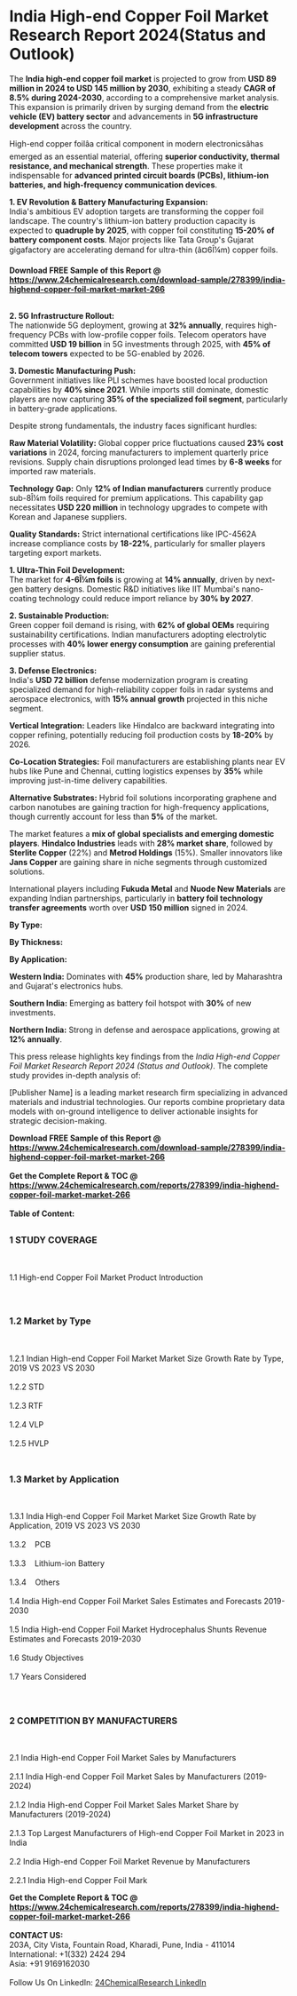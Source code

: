 <h1>India High-end Copper Foil Market Research Report 2024(Status and Outlook)</h1><p>The <strong>India high-end copper foil market</strong> is projected to grow from <strong>USD 89 million in 2024 to USD 145 million by 2030</strong>, exhibiting a steady <strong>CAGR of 8.5% during 2024-2030</strong>, according to a comprehensive market analysis. This expansion is primarily driven by surging demand from the <strong>electric vehicle (EV) battery sector</strong> and advancements in <strong>5G infrastructure development</strong> across the country.</p><p>High-end copper foilâa critical component in modern electronicsâhas emerged as an essential material, offering <strong>superior conductivity, thermal resistance, and mechanical strength</strong>. These properties make it indispensable for <strong>advanced printed circuit boards (PCBs), lithium-ion batteries, and high-frequency communication devices</strong>.</p><p><strong>1. EV Revolution &amp; Battery Manufacturing Expansion:</strong><br>
India's ambitious EV adoption targets are transforming the copper foil landscape. The country's lithium-ion battery production capacity is expected to <strong>quadruple by 2025</strong>, with copper foil constituting <strong>15-20% of battery component costs</strong>. Major projects like Tata Group's Gujarat gigafactory are accelerating demand for ultra-thin (â¤6Î¼m) copper foils.</p><div><b>Download FREE Sample of this Report @ 
            <a href="https://www.24chemicalresearch.com/download-sample/278399/india-highend-copper-foil-market-market-266">
            https://www.24chemicalresearch.com/download-sample/278399/india-highend-copper-foil-market-market-266</a></b></div><br><p><strong>2. 5G Infrastructure Rollout:</strong><br>
The nationwide 5G deployment, growing at <strong>32% annually</strong>, requires high-frequency PCBs with low-profile copper foils. Telecom operators have committed <strong>USD 19 billion</strong> in 5G investments through 2025, with <strong>45% of telecom towers</strong> expected to be 5G-enabled by 2026.</p><p><strong>3. Domestic Manufacturing Push:</strong><br>
Government initiatives like PLI schemes have boosted local production capabilities by <strong>40% since 2021</strong>. While imports still dominate, domestic players are now capturing <strong>35% of the specialized foil segment</strong>, particularly in battery-grade applications.</p><p>Despite strong fundamentals, the industry faces significant hurdles:</p><p><strong>Raw Material Volatility:</strong> Global copper price fluctuations caused <strong>23% cost variations</strong> in 2024, forcing manufacturers to implement quarterly price revisions. Supply chain disruptions prolonged lead times by <strong>6-8 weeks</strong> for imported raw materials.</p><p><strong>Technology Gap:</strong> Only <strong>12% of Indian manufacturers</strong> currently produce sub-8Î¼m foils required for premium applications. This capability gap necessitates <strong>USD 220 million</strong> in technology upgrades to compete with Korean and Japanese suppliers.</p><p><strong>Quality Standards:</strong> Strict international certifications like IPC-4562A increase compliance costs by <strong>18-22%</strong>, particularly for smaller players targeting export markets.</p><p><strong>1. Ultra-Thin Foil Development:</strong><br>
The market for <strong>4-6Î¼m foils</strong> is growing at <strong>14% annually</strong>, driven by next-gen battery designs. Domestic R&amp;D initiatives like IIT Mumbai's nano-coating technology could reduce import reliance by <strong>30% by 2027</strong>.</p><p><strong>2. Sustainable Production:</strong><br>
Green copper foil demand is rising, with <strong>62% of global OEMs</strong> requiring sustainability certifications. Indian manufacturers adopting electrolytic processes with <strong>40% lower energy consumption</strong> are gaining preferential supplier status.</p><p><strong>3. Defense Electronics:</strong><br>
India's <strong>USD 72 billion</strong> defense modernization program is creating specialized demand for high-reliability copper foils in radar systems and aerospace electronics, with <strong>15% annual growth</strong> projected in this niche segment.</p><p><strong>Vertical Integration:</strong> Leaders like Hindalco are backward integrating into copper refining, potentially reducing foil production costs by <strong>18-20%</strong> by 2026.</p><p><strong>Co-Location Strategies:</strong> Foil manufacturers are establishing plants near EV hubs like Pune and Chennai, cutting logistics expenses by <strong>35%</strong> while improving just-in-time delivery capabilities.</p><p><strong>Alternative Substrates:</strong> Hybrid foil solutions incorporating graphene and carbon nanotubes are gaining traction for high-frequency applications, though currently account for less than <strong>5%</strong> of the market.</p><p>The market features a <strong>mix of global specialists and emerging domestic players</strong>. <strong>Hindalco Industries</strong> leads with <strong>28% market share</strong>, followed by <strong>Sterlite Copper</strong> (22%) and <strong>Metrod Holdings</strong> (15%). Smaller innovators like <strong>Jans Copper</strong> are gaining share in niche segments through customized solutions.</p><p>International players including <strong>Fukuda Metal</strong> and <strong>Nuode New Materials</strong> are expanding Indian partnerships, particularly in <strong>battery foil technology transfer agreements</strong> worth over <strong>USD 150 million</strong> signed in 2024.</p><p><strong>By Type:</strong></p><p><strong>By Thickness:</strong></p><p><strong>By Application:</strong></p><p><strong>Western India:</strong> Dominates with <strong>45%</strong> production share, led by Maharashtra and Gujarat's electronics hubs.</p><p><strong>Southern India:</strong> Emerging as battery foil hotspot with <strong>30%</strong> of new investments.</p><p><strong>Northern India:</strong> Strong in defense and aerospace applications, growing at <strong>12% annually</strong>.</p><p>This press release highlights key findings from the <em>India High-end Copper Foil Market Research Report 2024 (Status and Outlook)</em>. The complete study provides in-depth analysis of:</p><p>[Publisher Name] is a leading market research firm specializing in advanced materials and industrial technologies. Our reports combine proprietary data models with on-ground intelligence to deliver actionable insights for strategic decision-making.</p><div><b>Download FREE Sample of this Report @ 
            <a href="https://www.24chemicalresearch.com/download-sample/278399/india-highend-copper-foil-market-market-266">
            https://www.24chemicalresearch.com/download-sample/278399/india-highend-copper-foil-market-market-266</a></b></div><br><div><b>Get the Complete Report & TOC @ 
            <a href="https://www.24chemicalresearch.com/reports/278399/india-highend-copper-foil-market-market-266">
            https://www.24chemicalresearch.com/reports/278399/india-highend-copper-foil-market-market-266</a></b></div><br>
            <b>Table of Content:</b><p><h2><span style="font-size:16px"><strong>1 STUDY COVERAGE</strong></span></h2><br />
<p>1.1 High-end Copper Foil Market Product Introduction</p><br />
<h2><span style="font-size:16px"><strong>1.2 Market by Type</strong></span></h2><br />
<p>1.2.1 Indian High-end Copper Foil Market Market Size Growth Rate by Type, 2019 VS 2023 VS 2030<br /><br />
1.2.2 STD&nbsp;&nbsp; &nbsp;<br /><br />
1.2.3 RTF<br /><br />
1.2.4 VLP<br /><br />
1.2.5 HVLP<br /><br />
<h2><span style="font-size:16px"><strong>1.3 Market by Application</strong></span></h2><br />
<p>1.3.1 India High-end Copper Foil Market Market Size Growth Rate by Application, 2019 VS 2023 VS 2030<br /><br />
1.3.2&nbsp;&nbsp; &nbsp;PCB<br /><br />
1.3.3&nbsp;&nbsp; &nbsp;Lithium-ion Battery<br /><br />
1.3.4&nbsp;&nbsp; &nbsp;Others<br /><br />
1.4 India High-end Copper Foil Market Sales Estimates and Forecasts 2019-2030<br /><br />
1.5 India High-end Copper Foil Market Hydrocephalus Shunts Revenue Estimates and Forecasts 2019-2030<br /><br />
1.6 Study Objectives<br /><br />
1.7 Years Considered</p><br />
<h2><span style="font-size:16px"><strong>2 COMPETITION BY MANUFACTURERS</strong></span></h2><br />
<p>2.1 India High-end Copper Foil Market Sales by Manufacturers<br /><br />
2.1.1 India High-end Copper Foil Market Sales by Manufacturers (2019-2024)<br /><br />
2.1.2 India High-end Copper Foil Market Sales Market Share by Manufacturers (2019-2024)<br /><br />
2.1.3 Top Largest Manufacturers of High-end Copper Foil Market in 2023 in India<br /><br />
2.2 India High-end Copper Foil Market Revenue by Manufacturers<br /><br />
2.2.1 India High-end Copper Foil Mark</p><div><b>Get the Complete Report & TOC @ 
            <a href="https://www.24chemicalresearch.com/reports/278399/india-highend-copper-foil-market-market-266">
            https://www.24chemicalresearch.com/reports/278399/india-highend-copper-foil-market-market-266</a></b></div><br><b>CONTACT US:</b><br>
            203A, City Vista, Fountain Road, Kharadi, Pune, India - 411014<br>
            International: +1(332) 2424 294<br>
            Asia: +91 9169162030 <br><br>
            Follow Us On LinkedIn: <a href="https://www.linkedin.com/company/24chemicalresearch/">24ChemicalResearch LinkedIn</a>